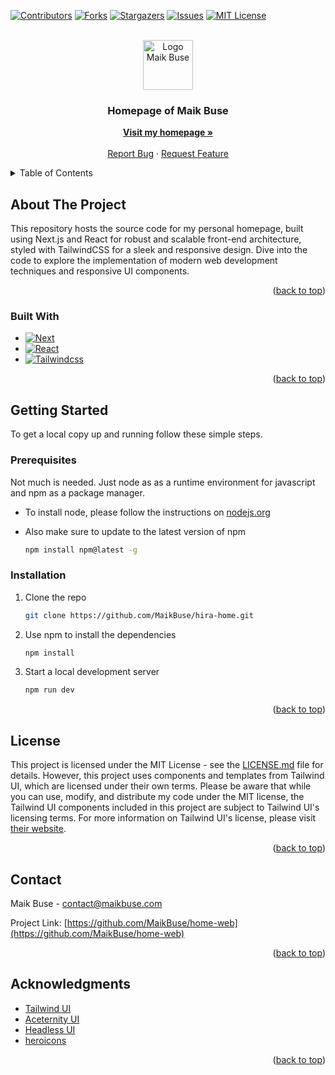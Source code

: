 <!-- Improved compatibility of back to top link: See: https://github.com/othneildrew/Best-README-Template/pull/73 -->
<a name="readme-top"></a>
<!--
*** Thanks for checking out the Best-README-Template. If you have a suggestion
*** that would make this better, please fork the repo and create a pull request
*** or simply open an issue with the tag "enhancement".
*** Don't forget to give the project a star!
*** Thanks again! Now go create something AMAZING! :D
-->

<!-- PROJECT SHIELDS -->
<!--
*** I'm using markdown "reference style" links for readability.
*** Reference links are enclosed in brackets [ ] instead of parentheses ( ).
*** See the bottom of this document for the declaration of the reference variables
*** for contributors-url, forks-url, etc. This is an optional, concise syntax you may use.
*** https://www.markdownguide.org/basic-syntax/#reference-style-links
-->
[![Contributors][contributors-shield]][contributors-url]
[![Forks][forks-shield]][forks-url]
[![Stargazers][stars-shield]][stars-url]
[![Issues][issues-shield]][issues-url]
[![MIT License][license-shield]][license-url]

<!-- PROJECT LOGO -->
<br />
<div align="center">
  <a href="https://github.com/MaikBuse/home-web">
    <img src="https://maikbuse.com/logo.svg" alt="Logo Maik Buse" width="80" height="80">
  </a>

<h3 align="center">Homepage of Maik Buse</h3>

  <p align="center">
    <a href="https://maikbuse.com"><strong>Visit my homepage »</strong></a>
    <br />
    <br />
    <a href="https://github.com/github_username/repo_name/issues/new?labels=bug&template=bug-report---.md">Report Bug</a>
    ·
    <a href="https://github.com/github_username/repo_name/issues/new?labels=enhancement&template=feature-request---.md">Request Feature</a>
  </p>
</div>

<!-- TABLE OF CONTENTS -->
<details>
  <summary>Table of Contents</summary>
  <ol>
    <li>
      <a href="#about-the-project">About The Project</a>
      <ul>
        <li><a href="#built-with">Built With</a></li>
      </ul>
    </li>
    <li>
      <a href="#getting-started">Getting Started</a>
      <ul>
        <li><a href="#prerequisites">Prerequisites</a></li>
        <li><a href="#installation">Installation</a></li>
      </ul>
    </li>
    <li><a href="#license">License</a></li>
    <li><a href="#contact">Contact</a></li>
    <li><a href="#acknowledgments">Acknowledgments</a></li>
  </ol>
</details>

<!-- ABOUT THE PROJECT -->
## About The Project

This repository hosts the source code for my personal homepage, built using Next.js and React for robust and scalable front-end architecture, styled with TailwindCSS for a sleek and responsive design. Dive into the code to explore the implementation of modern web development techniques and responsive UI components.

<p align="right">(<a href="#readme-top">back to top</a>)</p>


### Built With

* [![Next][Next.js]][Next-url]
* [![React][React.js]][React-url]
* [![Tailwindcss][Tailwindcss]][Tailwindcss-url]

<p align="right">(<a href="#readme-top">back to top</a>)</p>

<!-- GETTING STARTED -->
## Getting Started

To get a local copy up and running follow these simple steps.

### Prerequisites

Not much is needed. Just node as as a runtime environment for javascript and npm as a package manager.

* To install node, please follow the instructions on [nodejs.org](https://nodejs.org/en/download)
* Also make sure to update to the latest version of npm

  ```sh
  npm install npm@latest -g
  ```

### Installation

1. Clone the repo

   ```sh
   git clone https://github.com/MaikBuse/hira-home.git
   ```

2. Use npm to install the dependencies

   ```sh
   npm install
   ```

3. Start a local development server

   ```sh
   npm run dev
   ```

<p align="right">(<a href="#readme-top">back to top</a>)</p>

<!-- LICENSE -->
## License

This project is licensed under the MIT License - see the [LICENSE.md](https://github.com/MaikBuse/home-web/blob/main/LICENSE.md) file for details. However, this project uses components and templates from Tailwind UI, which are licensed under their own terms. Please be aware that while you can use, modify, and distribute my code under the MIT license, the Tailwind UI components included in this project are subject to Tailwind UI's licensing terms. For more information on Tailwind UI's license, please visit [their website](https://tailwindui.com/).

<p align="right">(<a href="#readme-top">back to top</a>)</p>

<!-- CONTACT -->
## Contact

Maik Buse - contact@maikbuse.com

Project Link: [https://github.com/MaikBuse/home-web](https://github.com/MaikBuse/home-web)

<p align="right">(<a href="#readme-top">back to top</a>)</p>

<!-- ACKNOWLEDGMENTS -->
## Acknowledgments

* [Tailwind UI](https://tailwindui.com/)
* [Aceternity UI](https://ui.aceternity.com/)
* [Headless UI](https://headlessui.com/)
* [heroicons](https://heroicons.com/)

<p align="right">(<a href="#readme-top">back to top</a>)</p>

<!-- MARKDOWN LINKS & IMAGES -->
<!-- https://www.markdownguide.org/basic-syntax/#reference-style-links -->
[contributors-shield]: https://img.shields.io/github/contributors/MaikBuse/home-web.svg?style=for-the-badge
[contributors-url]: https://github.com/MaikBuse/home-web/graphs/contributors
[forks-shield]: https://img.shields.io/github/forks/MaikBuse/home-web.svg?style=for-the-badge
[forks-url]: https://github.com/MaikBuse/home-web/network/members
[stars-shield]: https://img.shields.io/github/stars/MaikBuse/home-web.svg?style=for-the-badge
[stars-url]: https://github.com/MaikBuse/home-web/stargazers
[issues-shield]: https://img.shields.io/github/issues/MaikBuse/home-web.svg?style=for-the-badge
[issues-url]: https://github.com/MaikBuse/home-web/issues
[license-shield]: https://img.shields.io/github/license/MaikBuse/home-web.svg?style=for-the-badge
[license-url]: https://github.com/MaikBuse/home-web/blob/main/LICENSE.md
[product-screenshot]: images/screenshot.png
[Next.js]: https://img.shields.io/badge/next.js-000000?style=for-the-badge&logo=nextdotjs&logoColor=white
[Next-url]: https://nextjs.org/
[React.js]: https://img.shields.io/badge/React-20232A?style=for-the-badge&logo=react&logoColor=61DAFB
[React-url]: https://reactjs.org/
[Tailwindcss]: https://img.shields.io/badge/tailwindcss-0F172A?style=for-the-badge&&logo=tailwindcss
[Tailwindcss-url]: https://tailwindcss.com
